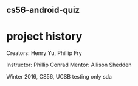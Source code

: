 ## cs56-android-quiz

# project history
Creators: Henry Yu, Phillip Fry

Instructor: Phillip Conrad
Mentor: Allison Shedden

Winter 2016, CS56, UCSB
testing only
sda
